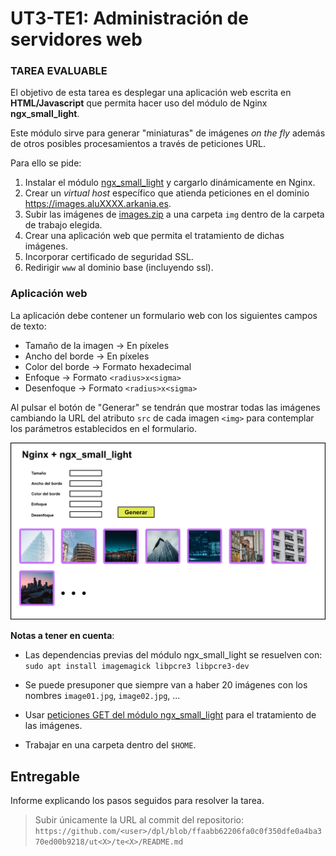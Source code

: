 # UT3-TE1: Administración de servidores web

### TAREA EVALUABLE

El objetivo de esta tarea es desplegar una aplicación web escrita en **HTML/Javascript** que permita hacer uso del módulo de Nginx **ngx_small_light**.

Este módulo sirve para generar "miniaturas" de imágenes _on the fly_ además de otros posibles procesamientos a través de peticiones URL.

Para ello se pide:

1. Instalar el módulo [ngx_small_light](https://github.com/cubicdaiya/ngx_small_light) y cargarlo dinámicamente en Nginx.
2. Crear un _virtual host_ específico que atienda peticiones en el dominio https://images.aluXXXX.arkania.es.
3. Subir las imágenes de [images.zip](./files/images.zip) a una carpeta `img` dentro de la carpeta de trabajo elegida.
4. Crear una aplicación web que permita el tratamiento de dichas imágenes.
5. Incorporar certificado de seguridad SSL.
6. Redirigir `www` al dominio base (incluyendo ssl).

### Aplicación web

La aplicación debe contener un formulario web con los siguientes campos de texto:

- Tamaño de la imagen → En píxeles
- Ancho del borde → En píxeles
- Color del borde → Formato hexadecimal
- Enfoque → Formato `<radius>x<sigma>`
- Desenfoque → Formato `<radius>x<sigma>`

Al pulsar el botón de "Generar" se tendrán que mostrar todas las imágenes cambiando la URL del atributo `src` de cada imagen `<img>` para contemplar los parámetros establecidos en el formulario.

![UT3-TE1 Mockup](./images/ut3-te1_mockup.jpg)

**Notas a tener en cuenta**:

- Las dependencias previas del módulo ngx_small_light se resuelven con: `sudo apt install imagemagick libpcre3 libpcre3-dev`

- Se puede presuponer que siempre van a haber 20 imágenes con los nombres `image01.jpg`, `image02.jpg`, ...
- Usar [peticiones GET del módulo ngx_small_light](https://github.com/cubicdaiya/ngx_small_light#using-get-parameters) para el tratamiento de las imágenes.
- Trabajar en una carpeta dentro del `$HOME`.

## Entregable

Informe explicando los pasos seguidos para resolver la tarea.

> Subir únicamente la URL al commit del repositorio:  
> `https://github.com/<user>/dpl/blob/ffaabb62206fa0c0f350dfe0a4ba370ed00b9218/ut<X>/te<X>/README.md`
